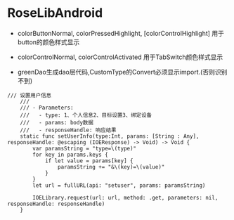 # RoseLibAndroid

- colorButtonNormal, colorPressedHighlight, [colorControlHighlight]   用于button的颜色样式显示
- colorControlNormal, colorControlActivated 用于TabSwitch颜色样式显示

- greenDao生成dao层代码,CustomType的Convert必须显示import.(否则识别不到)


```
/// 设置用户信息
    ///
    /// - Parameters:
    ///   - type: 1、个人信息2、目标设置3、绑定设备
    ///   - params: body数据
    ///   - responseHandle: 响应结果
    static func setUserInfo(type:Int, params: [String : Any], responseHandle: @escaping (IOEResponse) -> Void) -> Void {
        var paramsString = "type=\(type)"
        for key in params.keys {
            if let value = params[key] {
                paramsString += "&\(key)=\(value)"
            }
        }
        let url = fullURL(api: "setuser", params: paramsString)

        IOELibrary.request(url: url, method: .get, parameters: nil, responseHandle: responseHandle)
    }
```
    
